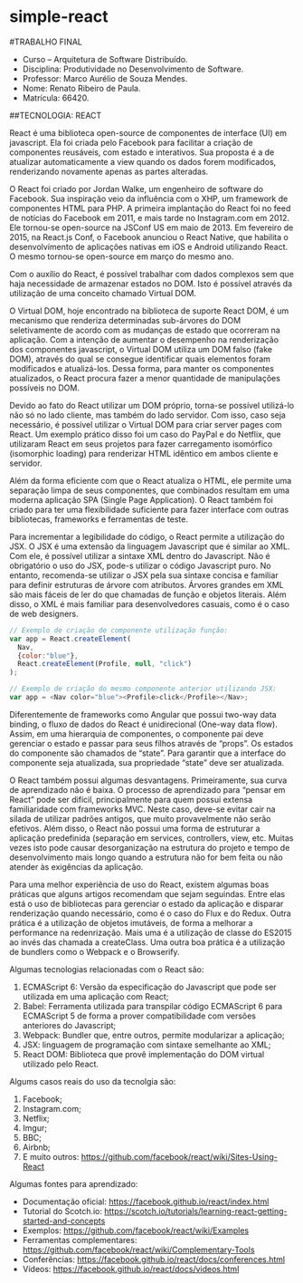 # simple-react

#TRABALHO FINAL

- Curso – Arquitetura de Software Distribuído.
- Disciplina: Produtividade no Desenvolvimento de Software.
- Professor: Marco Aurélio de Souza Mendes.
- Nome: Renato Ribeiro de Paula.
- Matrícula: 66420.

##TECNOLOGIA: REACT

React é uma biblioteca open-source de componentes de interface (UI) em javascript. Ela foi criada pelo Facebook para facilitar a criação de componentes reusáveis, com estado e interativos. Sua proposta é a de atualizar automaticamente a view quando os dados forem modificados, renderizando novamente apenas as partes alteradas.

O React foi criado por Jordan Walke, um engenheiro de software do Facebook. Sua inspiração veio da influência com o XHP, um framework de componentes HTML para PHP. A primeira implantação do React foi no feed de notícias do Facebook em 2011, e mais tarde no Instagram.com em 2012. Ele tornou-se open-source na JSConf US em maio de  2013. Em fevereiro de 2015, na React.js Conf, o Facebook anunciou o React Native, que habilita o desenvolvimento de aplicações nativas em iOS e Android utilizando React. O mesmo tornou-se open-source em março do mesmo ano.

Com o auxílio do React, é possível trabalhar com dados complexos sem que haja necessidade de armazenar estados no DOM. Isto é possível através da utilização de uma conceito chamado Virtual DOM.

O Virtual DOM, hoje encontrado na biblioteca de suporte React DOM, é um mecanismo que renderiza determinadas sub-árvores do DOM seletivamente de acordo com as mudanças de estado que ocorreram na aplicação. Com a intenção de aumentar o desempenho na renderização dos componentes javascript, o Virtual DOM utiliza um DOM falso (fake DOM), através do qual se consegue identificar quais elementos foram modificados e atualizá-los. Dessa forma, para manter os componentes atualizados, o React procura fazer a menor quantidade de manipulações possíveis no DOM.

Devido ao fato do React utilizar um DOM próprio, torna-se possível utilizá-lo não só no lado cliente, mas também do lado servidor. Com isso, caso seja necessário, é possível utilizar o Virtual DOM para criar server pages com React. Um exemplo prático disso foi um caso do PayPal e do Netflix, que utilizaram React em seus projetos para fazer carregamento isomórfico (isomorphic loading) para renderizar HTML idêntico em ambos cliente e servidor.

Além da forma eficiente com que o React atualiza o HTML, ele permite uma separação limpa de seus componentes, que combinados resultam em uma moderna aplicação SPA (Single Page Application). O React também foi criado para ter uma flexibilidade suficiente para fazer interface com outras bibliotecas, frameworks e ferramentas de teste.

Para incrementar a legibilidade do código, o React permite a utilização do JSX. O JSX é uma extensão da linguagem Javascript que é similar ao XML. Com ele, é possível utilizar a sintaxe XML dentro do Javascript. Não é obrigatório o uso do JSX, pode-s utilizar o código Javascript puro. No entanto, recomenda-se utilizar o JSX	 pela sua sintaxe concisa e familiar para definir estruturas  de árvore com atributos. Árvores grandes em XML são mais fáceis de ler do que chamadas de função e objetos literais. Além disso, o XML é mais familiar para desenvolvedores casuais, como é o caso de web designers.

```javascript
// Exemplo de criação de componente utilização função:
var app = React.createElement( 
  Nav, 
  {color:"blue"}, 
  React.createElement(Profile, null, "click") 
);
```
```javascript
// Exemplo de criação do mesmo componente anterior utilizando JSX:
var app = <Nav color="blue"><Profile>click</Profile></Nav>;
```

Diferentemente de frameworks como Angular que possui two-way data binding, o fluxo de dados do React é unidirecional (One-way data flow). Assim, em uma hierarquia de componentes, o componente pai deve gerenciar o estado e passar para seus fílhos através de “props”. Os estados do componente são chamados de “state”. Para garantir que a interface do componente seja atualizada, sua propriedade “state” deve ser atualizada.

O React também possui algumas desvantagens. Primeiramente, sua curva de aprendizado não é baixa. O processo de aprendizado para “pensar em React” pode ser difícil, principalmente para quem possui extensa familiaridade com frameworks MVC. Neste caso, deve-se evitar cair na silada de utilizar padrões antigos, que muito provavelmente não serão efetivos. Além disso, o React não possui uma forma de estruturar a aplicação predefinida (separação em services, controllers, view, etc. Muitas vezes isto pode causar desorganização na estrutura do projeto e tempo de desenvolvimento mais longo quando a estrutura não for bem feita ou não atender às exigências da aplicação.

Para uma melhor experiência de uso do React, existem algumas boas práticas que alguns artigos recomendam que sejam seguindas. Entre elas está o uso de bibliotecas para gerenciar o estado da aplicação e disparar renderização quando necessário, como é o caso do Flux e do Redux. Outra prática é a utilização de objetos imutáveis, de forma a melhorar a performance na redenrização. Mais uma é a utilização de classe do ES2015 ao invés das chamada a createClass. Uma outra boa prática é a utilização de bundlers como o Webpack e o Browserify.

Algumas tecnologias relacionadas com o React são:

1. ECMAScript 6: Versão da especificação do Javascript que pode ser utilizada em uma aplicação com React;
2. Babel: Ferramenta utilizada para transpilar código ECMAScript 6 para ECMAScript 5 de forma a prover compatibilidade com versões anteriores do Javascript;
3. Webpack: Bundler que, entre outros, permite modularizar a aplicação;
4. JSX: linguagem de programação com sintaxe semelhante ao XML;
5. React DOM: Biblioteca que provê implementação do DOM virtual utilizado pelo React.

Algums casos reais do uso da tecnolgia são:

1. Facebook;
2. Instagram.com;
3. Netflix;
4. Imgur;
5. BBC;
6. Airbnb;
7. E muito outros: https://github.com/facebook/react/wiki/Sites-Using-React

Algumas fontes para aprendizado:

 - Documentação oficial: https://facebook.github.io/react/index.html
 - Tutorial do Scotch.io: https://scotch.io/tutorials/learning-react-getting-started-and-concepts
 - Exemplos: https://github.com/facebook/react/wiki/Examples
 - Ferramentas complementares: https://github.com/facebook/react/wiki/Complementary-Tools
 - Conferências: https://facebook.github.io/react/docs/conferences.html
 - Vídeos: https://facebook.github.io/react/docs/videos.html


